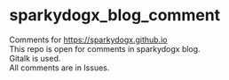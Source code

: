 # sparkydogx_blog_comment
Comments for https://sparkydogx.github.io  
This repo is open for comments in sparkydogx blog.  
Gitalk is used.  
All comments are in Issues.

